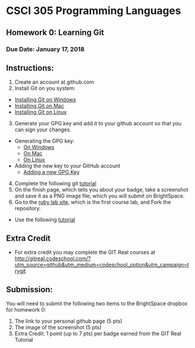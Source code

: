 # CSCI 305 Programming Languages

## Homework 0: Learning Git

### Due Date: January 17, 2018

## Instructions:

1. Create an account at github.com
2. Install Git on you system:
  - [Installing Git on Windows](https://gist.github.com/derhuerst/1b15ff4652a867391f03#file-windows-md)
  - [Installing Git on Mac](https://gist.github.com/derhuerst/1b15ff4652a867391f03#file-mac-md)
  - [Installing Git on Linux](https://gist.github.com/derhuerst/1b15ff4652a867391f03#file-linux-md)
3. Generate your GPG key and add it to your github account so that you can sign your changes.
  - Generating the GPG key:
    * [On Windows](https://help.github.com/articles/generating-a-new-gpg-key/#platform-windows)
    * [On Mac](https://help.github.com/articles/generating-a-new-gpg-key/#platform-mac)
    * [On Linux](https://help.github.com/articles/generating-a-new-gpg-key/#platform-linux)
  - Adding the new key to your GitHub account
    * [Adding a new GPG Key](https://help.github.com/articles/adding-a-new-gpg-key-to-your-github-account/)
4. Complete the following git [tutorial](https://try.github.io/levels/1/challenges/1)
5. On the finish page, which tells you about your badge, take a screenshot and save it as a PNG image file, which you will submit on BrightSpace.
6. Go to the [ruby lab site](https://github.com/CSCI305/csci305-ruby-lab/), which is the first course lab, and Fork the repository.
  - Use the following [tutorial](https://help.github.com/articles/fork-a-repo/)

## Extra Credit

* For extra credit you may complete the GIT Real courses at http://gitreal.codeschool.com/?utm_source=github&utm_medium=codeschool_option&utm_campaign=trygit

## Submission:

You will need to submit the following two items to the BrightSpace dropbox for homework 0:
1. The link to your personal github page (5 pts)
2. The image of the screenshot (5 pts)
3. Extra Credit: 1 point (up to 7 pts) per badge earned from the GIT Real Tutorial
